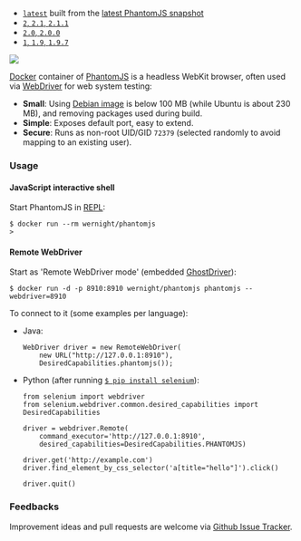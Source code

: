   * [`latest`](https://github.com/wernight/docker-phantomjs/blob/master/Dockerfile) built from the [latest PhantomJS snapshot](https://github.com/ariya/phantomjs/commits/master)
  * [`2`, `2.1`, `2.1.1`](https://github.com/wernight/docker-phantomjs/blob/v2.1.1/Dockerfile)
  * [`2.0`, `2.0.0`](https://github.com/wernight/docker-phantomjs/blob/v2.0.0/Dockerfile)
  * [`1`, `1.9`, `1.9.7`](https://github.com/wernight/docker-phantomjs/blob/v1.9.7/Dockerfile)

[![](https://badge.imagelayers.io/wernight/phantomjs:latest.svg)](https://imagelayers.io/?images=wernight/phantomjs:latest,wernight/phantomjs:2)

[Docker][docker] container of [PhantomJS][phantomjs] is a headless WebKit browser, often used via [WebDriver][webdriver] for web system testing:

 * **Small**: Using [Debian image][debian] is below 100 MB (while Ubuntu is about 230 MB), and removing packages used during build.
 * **Simple**: Exposes default port, easy to extend.
 * **Secure**: Runs as non-root UID/GID `72379` (selected randomly to avoid mapping to an existing user).


### Usage

#### JavaScript interactive shell
 
Start PhantomJS in [REPL](http://phantomjs.org/repl.html):

    $ docker run --rm wernight/phantomjs
    >

#### Remote WebDriver

Start as 'Remote WebDriver mode' (embedded [GhostDriver](https://github.com/detro/ghostdriver)):

    $ docker run -d -p 8910:8910 wernight/phantomjs phantomjs --webdriver=8910

To connect to it (some examples per language):

  * Java:

        WebDriver driver = new RemoteWebDriver(
            new URL("http://127.0.0.1:8910"),
            DesiredCapabilities.phantomjs());

  * Python (after running [`$ pip install selenium`](https://pypi.python.org/pypi/selenium/)):
  
        from selenium import webdriver
        from selenium.webdriver.common.desired_capabilities import DesiredCapabilities

        driver = webdriver.Remote(
            command_executor='http://127.0.0.1:8910',
            desired_capabilities=DesiredCapabilities.PHANTOMJS)

        driver.get('http://example.com')
        driver.find_element_by_css_selector('a[title="hello"]').click()
        
        driver.quit()


### Feedbacks

Improvement ideas and pull requests are welcome via
[Github Issue Tracker](https://github.com/wernight/docker-phantomjs/issues).

[phantomjs]:        http://phantomjs.org/
[docker]:           https://www.docker.io/
[debian]:           https://registry.hub.docker.com/_/debian/
[webdriver]:        http://www.seleniumhq.org/projects/webdriver/
